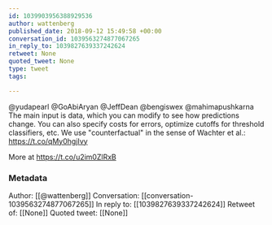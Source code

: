 ```yaml
---
id: 1039903956388929536
author: wattenberg
published_date: 2018-09-12 15:49:58 +00:00
conversation_id: 1039563274877067265
in_reply_to: 1039827639337242624
retweet: None
quoted_tweet: None
type: tweet
tags:

---
```


@yudapearl @GoAbiAryan @JeffDean @bengiswex @mahimapushkarna The main input is data, which you can modify to see how predictions change. You can also specify costs for errors, optimize cutoffs for threshold classifiers, etc. We use "counterfactual" in the sense of Wachter et al.: https://t.co/qMy0hgjIvy

More at https://t.co/u2im0ZlRxB

### Metadata

Author: [[@wattenberg]]
Conversation: [[conversation-1039563274877067265]]
In reply to: [[1039827639337242624]]
Retweet of: [[None]]
Quoted tweet: [[None]]
